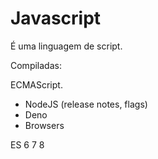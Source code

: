 # Javascript

É uma linguagem de script.

Compiladas:

ECMAScript.

- NodeJS (release notes, flags)
- Deno
- Browsers

ES 6 7 8
